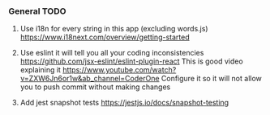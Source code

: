 ### General TODO
1. Use i18n for every string in this app (excluding words.js)
https://www.i18next.com/overview/getting-started

2. Use eslint it will tell you all your coding inconsistencies
 https://github.com/jsx-eslint/eslint-plugin-react
This is good video explaining it https://www.youtube.com/watch?v=ZXW6Jn6or1w&ab_channel=CoderOne
Configure it so it will not allow you to push commit without making changes

3. Add jest snapshot tests
https://jestjs.io/docs/snapshot-testing

